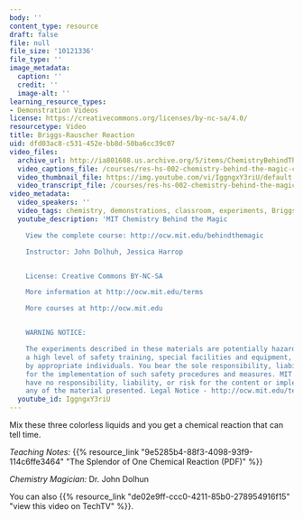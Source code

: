 ```yaml
---
body: ''
content_type: resource
draft: false
file: null
file_size: '10121336'
file_type: ''
image_metadata:
  caption: ''
  credit: ''
  image-alt: ''
learning_resource_types:
- Demonstration Videos
license: https://creativecommons.org/licenses/by-nc-sa/4.0/
resourcetype: Video
title: Briggs-Rauscher Reaction
uid: dfd03ac8-c531-452e-bb8d-50ba6cc39c07
video_files:
  archive_url: http://ia801608.us.archive.org/5/items/ChemistryBehindTheMagic/BRIGGSRAUSCHER_300k.mp4
  video_captions_file: /courses/res-hs-002-chemistry-behind-the-magic-chemical-demonstrations-for-the-classroom/IggngxY3riU_captions.webvtt
  video_thumbnail_file: https://img.youtube.com/vi/IggngxY3riU/default.jpg
  video_transcript_file: /courses/res-hs-002-chemistry-behind-the-magic-chemical-demonstrations-for-the-classroom/IggngxY3riU_transcript.pdf
video_metadata:
  video_speakers: ''
  video_tags: chemistry, demonstrations, classroom, experiments, Briggs-Rauscher
  youtube_description: 'MIT Chemistry Behind the Magic

    View the complete course: http://ocw.mit.edu/behindthemagic

    Instructor: John Dolhuh, Jessica Harrop


    License: Creative Commons BY-NC-SA

    More information at http://ocw.mit.edu/terms

    More courses at http://ocw.mit.edu


    WARNING NOTICE:

    The experiments described in these materials are potentially hazardous and require
    a high level of safety training, special facilities and equipment, and supervision
    by appropriate individuals. You bear the sole responsibility, liability, and risk
    for the implementation of such safety procedures and measures. MIT and Dow shall
    have no responsibility, liability, or risk for the content or implementation of
    any of the material presented. Legal Notice - http://ocw.mit.edu/terms/'
  youtube_id: IggngxY3riU
---
```

Mix these three colorless liquids and you get a chemical reaction that can tell time.

*Teaching Notes:* {{% resource_link "9e5285b4-88f3-4098-93f9-114c6ffe3464" "The Splendor of One Chemical Reaction (PDF)" %}}

*Chemistry Magician:* Dr. John Dolhun

You can also {{% resource_link "de02e9ff-ccc0-4211-85b0-278954916f15" "view this video on TechTV" %}}.